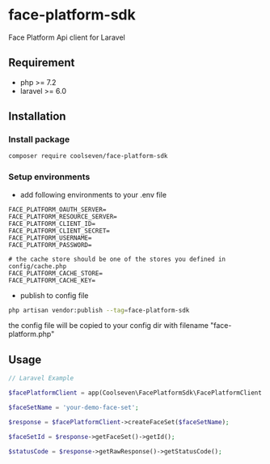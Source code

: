 # face-platform-sdk
Face Platform Api client for Laravel

## Requirement
- php >= 7.2
- laravel >= 6.0

## Installation
### Install package
```bash
composer require coolseven/face-platform-sdk
```

### Setup environments
- add following environments to your .env file
```dotenv
FACE_PLATFORM_OAUTH_SERVER=
FACE_PLATFORM_RESOURCE_SERVER=
FACE_PLATFORM_CLIENT_ID=
FACE_PLATFORM_CLIENT_SECRET=
FACE_PLATFORM_USERNAME=
FACE_PLATFORM_PASSWORD=

# the cache store should be one of the stores you defined in config/cache.php
FACE_PLATFORM_CACHE_STORE=
FACE_PLATFORM_CACHE_KEY=
```

- publish to config file
```bash
php artisan vendor:publish --tag=face-platform-sdk
```
the config file will be copied to your config dir with filename "face-platform.php"


## Usage
```php
// Laravel Example

$facePlatformClient = app(Coolseven\FacePlatformSdk\FacePlatformClient::class);

$faceSetName = 'your-demo-face-set';

$response = $facePlatformClient->createFaceSet($faceSetName);

$faceSetId = $response->getFaceSet()->getId();

$statusCode = $response->getRawResponse()->getStatusCode();
```
